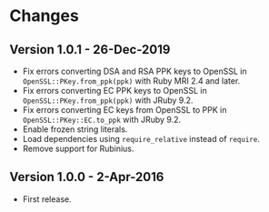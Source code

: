 # Changes #

## Version 1.0.1 - 26-Dec-2019 ##

* Fix errors converting DSA and RSA PPK keys to OpenSSL in
  `OpenSSL::PKey.from_ppk(ppk)` with Ruby MRI 2.4 and later.
* Fix errors converting EC PPK keys to OpenSSL in
  `OpenSSL::PKey.from_ppk(ppk)` with JRuby 9.2.
* Fix errors converting EC keys from OpenSSL to PPK in
  `OpenSSL::PKey::EC.to_ppk` with JRuby 9.2.
* Enable frozen string literals.
* Load dependencies using `require_relative` instead of `require`.
* Remove support for Rubinius.


## Version 1.0.0 - 2-Apr-2016 ##

* First release.
